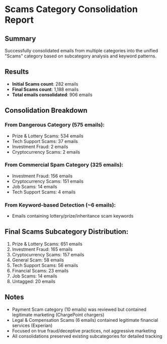 # Scams Category Consolidation Report

## Summary
Successfully consolidated emails from multiple categories into the unified "Scams" category based on subcategory analysis and keyword patterns.

## Results
- **Initial Scams count**: 282 emails
- **Final Scams count**: 1,188 emails
- **Total emails consolidated**: 906 emails

## Consolidation Breakdown

### From Dangerous Category (575 emails):
- Prize & Lottery Scams: 534 emails
- Tech Support Scams: 37 emails
- Investment Fraud: 2 emails
- Cryptocurrency Scams: 2 emails

### From Commercial Spam Category (325 emails):
- Investment Fraud: 156 emails
- Cryptocurrency Scams: 151 emails
- Job Scams: 14 emails
- Tech Support Scams: 4 emails

### From Keyword-based Detection (~6 emails):
- Emails containing lottery/prize/inheritance scam keywords

## Final Scams Subcategory Distribution:
1. Prize & Lottery Scams: 651 emails
2. Investment Fraud: 165 emails
3. Cryptocurrency Scams: 157 emails
4. General Scam: 58 emails
5. Tech Support Scams: 56 emails
6. Financial Scams: 23 emails
7. Job Scams: 14 emails
8. Untagged: 20 emails

## Notes
- Payment Scam category (10 emails) was reviewed but contained legitimate marketing (ChargePoint chargers)
- Legal & Compensation Scams (6 emails) contained legitimate financial services (Experian)
- Focused on true fraud/deceptive practices, not aggressive marketing
- All consolidations preserved existing subcategories for detailed tracking